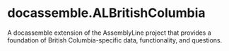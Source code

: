 # docassemble.ALBritishColumbia

A docassemble extension of the AssemblyLine project that provides a foundation of British Columbia-specific data, functionality, and questions.
